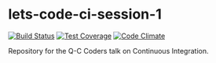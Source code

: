 # lets-code-ci-session-1

[![Build Status](https://travis-ci.org/jpdillingham/lets-code-ci-session-1.svg?branch=master)](https://travis-ci.org/jpdillingham/lets-code-ci-session-1)
[![Test Coverage](https://codeclimate.com/github/jpdillingham/lets-code-ci-session-1/badges/coverage.svg)](https://codeclimate.com/github/jpdillingham/lets-code-ci-session-1/coverage)
[![Code Climate](https://codeclimate.com/github/jpdillingham/lets-code-ci-session-1/badges/gpa.svg)](https://codeclimate.com/github/jpdillingham/lets-code-ci-session-1)

Repository for the Q-C Coders talk on Continuous Integration.
